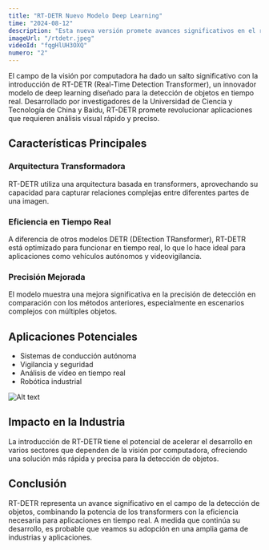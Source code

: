 ```yaml
---
title: "RT-DETR Nuevo Modelo Deep Learning"
time: "2024-08-12"
description: "Esta nueva versión promete avances significativos en el reconocimiento de imágenes y la segmentación en diversas aplicaciones."
imageUrl: "/rtdetr.jpeg"
videoId: "fqgHlUH3OXQ"
numero: "2"
---
```


El campo de la visión por computadora ha dado un salto significativo con la introducción de RT-DETR (Real-Time Detection Transformer), un innovador modelo de deep learning diseñado para la detección de objetos en tiempo real. Desarrollado por investigadores de la Universidad de Ciencia y Tecnología de China y Baidu, RT-DETR promete revolucionar aplicaciones que requieren análisis visual rápido y preciso.

## Características Principales

### Arquitectura Transformadora

RT-DETR utiliza una arquitectura basada en transformers, aprovechando su capacidad para capturar relaciones complejas entre diferentes partes de una imagen.

### Eficiencia en Tiempo Real

A diferencia de otros modelos DETR (DEtection TRansformer), RT-DETR está optimizado para funcionar en tiempo real, lo que lo hace ideal para aplicaciones como vehículos autónomos y videovigilancia.

### Precisión Mejorada

El modelo muestra una mejora significativa en la precisión de detección en comparación con los métodos anteriores, especialmente en escenarios complejos con múltiples objetos.

## Aplicaciones Potenciales

- Sistemas de conducción autónoma
- Vigilancia y seguridad
- Análisis de vídeo en tiempo real
- Robótica industrial

![Alt text](/rtdetr.jpeg)

## Impacto en la Industria

La introducción de RT-DETR tiene el potencial de acelerar el desarrollo en varios sectores que dependen de la visión por computadora, ofreciendo una solución más rápida y precisa para la detección de objetos.

## Conclusión

RT-DETR representa un avance significativo en el campo de la detección de objetos, combinando la potencia de los transformers con la eficiencia necesaria para aplicaciones en tiempo real. A medida que continúa su desarrollo, es probable que veamos su adopción en una amplia gama de industrias y aplicaciones.
